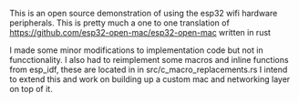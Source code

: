 This is an open source demonstration of using the esp32 wifi hardware peripherals.
This is pretty much a one to one translation of https://github.com/esp32-open-mac/esp32-open-mac written in rust

I made some minor modifications to implementation code but not in funcctionality.
I also had to reimplement some macros and inline functions from esp_idf, these are located in in src/c_macro_replacements.rs
I intend to extend this and work on building up a custom mac and networking layer on top of it.
